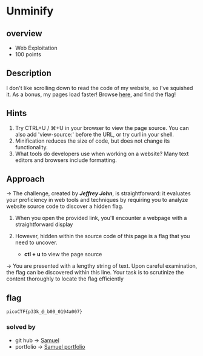 # Unminify

## overview
* Web Exploitation
* 100 points 

## Description
I don't like scrolling down to read the code of my website, so I've squished it. As a bonus, my pages load faster! Browse [here](http://titan.picoctf.net:52382/), and find the flag!

## Hints
1. Try CTRL+U / ⌘+U in your browser to view the page source. You can also add 'view-source:' before the URL, or try curl <URL> in your shell.
2. Minification reduces the size of code, but does not change its functionality.
3. What tools do developers use when working on a website? Many text editors and browsers include formatting.

## Approach

&rarr; The challenge, created by ***Jeffrey John***, is straightforward: it evaluates your proficiency in web tools and techniques by requiring you to analyze website source code to discover a hidden flag.

1. When you open the provided link, you'll encounter a webpage with a straightforward display


2. However, hidden within the source code of this page is a flag that you need to uncover.
   - **ctl + u** to view the page source
   
&rarr; You are presented with a lengthy string of text. Upon careful examination, the flag can be discovered within this line. Your task is to scrutinize the content thoroughly to locate the flag efficiently


## flag
    picoCTF{p33k_@_b00_0194a007}

### solved by 
* git hub &rarr; [Samuel](https://github.com/ssammueel)<br>
* portfolio &rarr; [Samuel portfolio](https://ssammueel.github.io/samuel.github.io/)


